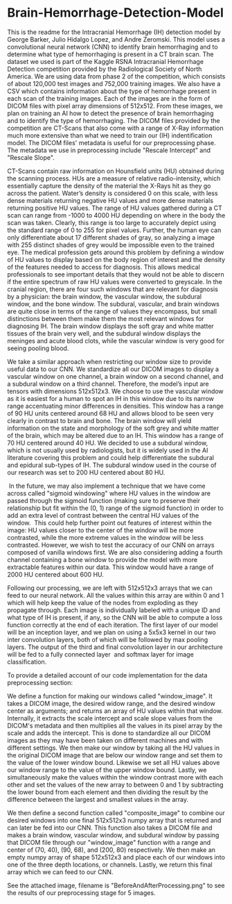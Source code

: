 # Brain-Hemorrhage-Detection-Model

This is the readme for the Intracranial Hemorrhage (IH) detection model by George Barker, Julio Hidalgo Lopez, and Andre Zeromski. This model uses a convolutional neural network (CNN) to identify brain hemorrhaging and to determine what type of hemorrhaging is present in a CT brain scan. The dataset we used is part of the Kaggle RSNA Intracranial Hemorrhage Detection competition provided by the Radiological Society of North America. We are using data from phase 2 of the competition, which consists of about 120,000 test images and 752,000 training images. We also have a CSV which contains information about the type of hemorrhage present in each scan of the training images. Each of the images are in the form of DICOM files with pixel array dimensions of 512x512. From these images, we plan on training an AI how to detect the presence of brain hemorrhaging and to identify the type of hemorrhaging. The DICOM files provided by the competition are CT-Scans that also come with a range of X-Ray information much more extensive than what we need to train our (IH) indentification model. The DICOM files' metadata is useful for our preprocessing phase. The metadata we use in preprocessing include "Rescale Intercept" and "Rescale Slope".

CT-Scans contain raw information on Hounsfield units (HU) obtained during the scanning process. HUs are a measure of relative radio-intensity, which essentially capture the density of the material the X-Rays hit as they go across the patient. Water’s density is considered 0 on this scale, with less dense materials returning negative HU values and more dense materials returning positive HU values. The range of HU values gathered during a CT scan can range from -1000 to 4000 HU depending on where in the body the scan was taken. Clearly, this range is too large to accurately depict using the standard range of 0 to 255 for pixel values. Further, the human eye can only differentiate about 17 different shades of gray, so analyzing a image with 255 distinct shades of grey would be impossible even to the trained eye. The medical profession gets around this problem by defining a window of HU values to display based on the body region of interest and the density of the features needed to access for diagnosis. This allows medical professionals to see important details that they would not be able to discern if the entire spectrum of raw HU values were converted to greyscale. In the cranial region, there are four such windows that are relevant for diagnosis by a physician: the brain window, the vascular window, the subdural window, and the bone window. The subdural, vascular, and brain windows are quite close in terms of the range of values they encompass, but small distinctions between them make them the most relevant windows for diagnosing IH. The brain window displays the soft gray and white matter tissues of the brain very well, and the subdural window displays the meninges and acute blood clots, while the vascular window is very good for seeing pooling blood.

We take a similar approach when restricting our window size to provide useful data to our CNN. We standardize all our DICOM images to display a vascular window on one channel, a brain window on a second channel, and a subdural window on a third channel. Therefore, the model’s input are tensors with dimensions 512x512x3. We choose to use the vascular window as it is easiest for a human to spot an IH in this window due to its narrow range accentuating minor differences in densities. This window has a range of 90 HU units centered around 68 HU and allows blood to be seen very clearly in contrast to brain and bone. The brain window will yield information on the state and morphology of the soft grey and white matter of the brain, which may be altered due to an IH. This window has a range of 70 HU centered around 40 HU. We decided to use a subdural window, which is not usually used by radiologists, but it is widely used in the AI literature covering this problem and could help differentiate the subdural and epidural sub-types of IH. The subdural window used in the course of our research was set to 200 HU centered about 80 HU.

 In the future, we may also implement a technique that we have come across called "sigmoid windowing" where HU values in the window are passed through the sigmoid function (making sure to preserve their relationship but fit within the (0, 1) range of the sigmoid function) in order to add an extra level of contrast between the central HU values of the window.  This could help further point out features of interest within the image: HU values closer to the center of the window will be more contrasted, while the more extreme values in the window will be less contrasted. However, we wish to test the accuracy of our CNN on arrays composed of vanilla windows first. We are also considering adding a fourth channel containing a bone window to provide the model with more extractable features within our data. This window would have a range of 2000 HU centered about 600 HU.

Following our processing, we are left with 512x512x3 arrays that we can feed to our neural network. All the values within this array are within 0 and 1 which will help keep the value of the nodes from exploding as they propagate through. Each image is individually labeled with a unique ID and what type of IH is present, if any, so the CNN will be able to compute a loss function correctly at the end of each iteration. The first layer of our model will be an inception layer, and we plan on using a 5x5x3 kernel in our two inter convolution layers, both of which will be followed by max pooling layers. The output of the third and final convolution layer in our architecture will be fed to a fully connected layer  and softmax layer for image classification. 

To provide a detailed account of our code implementation for the data preprocessing section:

We define a function for making our windows called "window_image". It takes a DICOM image, the desired widow range, and the desired window center as arguments; and returns an array of HU values within that window. Internally, it extracts the scale intercept and scale slope values from the DICOM's metadata and then multiplies all the values in its pixel array by the scale and adds the intercept. This is done to standardize all our DICOM images as they may have been taken on different machines and with different settings. We then make our window by taking all the HU values in the original DICOM image that are below our window range and set them to the value of the lower window bound. Likewise we set all HU values above our window range to the value of the upper window bound. Lastly, we simultaneously make the values within the window contrast more with each other and set the values of the new array to between 0 and 1 by subtracting the lower bound from each element and then dividing the result by the difference between the largest and smallest values in the array. 

We then define a second function called "composite_image" to combine our desired windows into one final 512x512x3 numpy array that is returned and can later be fed into our CNN. This function also takes a DICOM file and makes a brain window, vascular window, and subdural window by passing that DICOM file through our "window_image" function with a range and center of (70, 40), (90, 68), and (200, 80) respectively. We then make an empty numpy array of shape 512x512x3 and place each of our windows into one of the three depth locations, or channels. Lastly, we return this final array which we can feed to our CNN.

See the attached image, filename is "BeforeAndAfterProcessing.png" to see the results of our preprocessing stage for 5 images.
